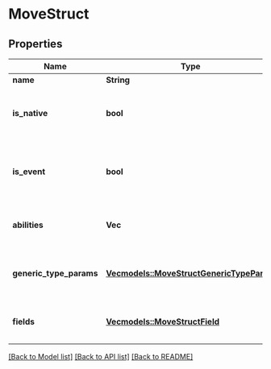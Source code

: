 # MoveStruct

## Properties

Name | Type | Description | Notes
------------ | ------------- | ------------- | -------------
**name** | **String** |  | 
**is_native** | **bool** | Whether the struct is a native struct of Move | 
**is_event** | **bool** | Whether the struct is marked with the #[event] annotation | 
**abilities** | **Vec<String>** | Abilities associated with the struct | 
**generic_type_params** | [**Vec<models::MoveStructGenericTypeParam>**](MoveStructGenericTypeParam.md) | Generic types associated with the struct | 
**fields** | [**Vec<models::MoveStructField>**](MoveStructField.md) | Fields associated with the struct | 

[[Back to Model list]](../README.md#documentation-for-models) [[Back to API list]](../README.md#documentation-for-api-endpoints) [[Back to README]](../README.md)


